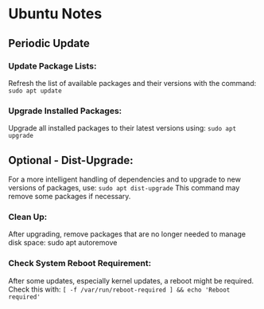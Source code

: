# Ubuntu Notes


## Periodic Update

### Update Package Lists:
   Refresh the list of available packages and their versions with the command:
   `sudo apt update`

### Upgrade Installed Packages:
   Upgrade all installed packages to their latest versions using:
   `sudo apt upgrade`

## Optional - Dist-Upgrade:
   For a more intelligent handling of dependencies and to upgrade to new versions of packages, use:
   `sudo apt dist-upgrade`
   This command may remove some packages if necessary.

### Clean Up:
   After upgrading, remove packages that are no longer needed to manage disk space:
   sudo apt autoremove

### Check System Reboot Requirement:
   After some updates, especially kernel updates, a reboot might be required. Check this with:
   `[ -f /var/run/reboot-required ] && echo 'Reboot required'`
